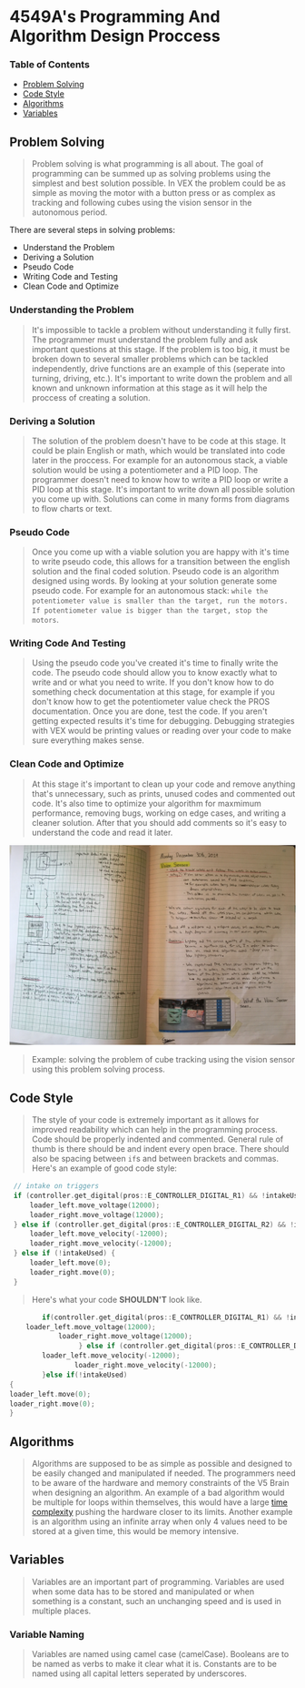 # 4549A's Programming And Algorithm Design Proccess
### Table of Contents
* [Problem Solving](#Problem-Solving)
* [Code Style](#Code-Style)
* [Algorithms](#Algorithms)
* [Variables](#Variables)

## Problem Solving
> Problem solving is what programming is all about. The goal of programming can be summed up as solving problems using the simplest and best solution possible. In VEX the problem could be as simple as moving the motor with a button press or as complex as tracking and following cubes using the vision sensor in the autonomous period. 

There are several steps in solving problems: 
* Understand the Problem
* Deriving a Solution
* Pseudo Code
* Writing Code and Testing
* Clean Code and Optimize

### Understanding the Problem 
> It's impossible to tackle a problem without understanding it fully first. The programmer must understand the problem fully and ask important questions at this stage. If the problem is too big, it must be broken down to several smaller problems which can be tackled independently, drive functions are an example of this (seperate into turning, driving, etc.). It's important to write down the problem and all known and unknown information at this stage as it will help the proccess of creating a solution. 

### Deriving a Solution
> The solution of the problem doesn't have to be code at this stage. It could be plain English or math, which would be translated into code later in the proccess. For example for an autonomous stack, a viable solution would be using a potentiometer and a PID loop. The programmer doesn't need to know how to write a PID loop or write a PID loop at this stage. It's important to write down all possible solution you come up with. Solutions can come in many forms from diagrams to flow charts or text. 

### Pseudo Code 
> Once you come up with a viable solution you are happy with it's time to write pseudo code, this allows for a transition between the english solution and the final coded solution. Pseudo code is an algorithm designed using words. By looking at your solution generate some pseudo code. For example for an autonomous stack: `while the potentiometer value is smaller than the target, run the motors. If potentiometer value is bigger than the target, stop the motors`. 

### Writing Code And Testing
> Using the pseudo code you've created it's time to finally write the code. The pseudo code should allow you to know exactly what to write and or what you need to write. If you don't know how to do something check documentation at this stage, for example if you don't know how to get the potentiometer value check the PROS documentation. Once you are done, test the code. If you aren't getting expected results it's time for debugging. Debugging strategies with VEX would be printing values or reading over your code to make sure everything makes sense. 

### Clean Code and Optimize
> At this stage it's important to clean up your code and remove anything that's unnecessary, such as prints, unused codes and commented out code. It's also time to optimize your algorithm for maxmimum performance, removing bugs, working on edge cases, and writing a cleaner solution. After that you should add comments so it's easy to understand the code and read it later.  

![An Example](https://github.com/Sajantoor/4549A/blob/documentation/docs/Vision%20Sensor%20Problem%20Solving.jpg)
> Example: solving the problem of cube tracking using the vision sensor using this problem solving process.

## Code Style
> The style of your code is extremely important as it allows for improved readability which can help in the programming process. Code should be properly indented and commented. General rule of thumb is there should be and indent every open brace. There should also be spacing between `if`s and between brackets and commas. Here's an example of good code style: 

```cpp
 // intake on triggers
 if (controller.get_digital(pros::E_CONTROLLER_DIGITAL_R1) && !intakeUsed) {
     loader_left.move_voltage(12000);
     loader_right.move_voltage(12000);
 } else if (controller.get_digital(pros::E_CONTROLLER_DIGITAL_R2) && !intakeUsed) {
     loader_left.move_velocity(-12000);
     loader_right.move_velocity(-12000);
 } else if (!intakeUsed) {
     loader_left.move(0);
     loader_right.move(0);
 }

```
> Here's what your code **SHOULDN'T** look like.
```cpp
		if(controller.get_digital(pros::E_CONTROLLER_DIGITAL_R1) && !intakeUsed)     {
	loader_left.move_voltage(12000);
			loader_right.move_voltage(12000);
		         } else if (controller.get_digital(pros::E_CONTROLLER_DIGITAL_R2) && !intakeUsed) {
		loader_left.move_velocity(-12000);
	     		loader_right.move_velocity(-12000);
	   	}else if(!intakeUsed) 
{
loader_left.move(0);
loader_right.move(0);
}
```

## Algorithms
> Algorithms are supposed to be as simple as possible and designed to be easily changed and manipulated if needed. The programmers need to be aware of the hardware and memory constraints  of the V5 Brain when designing an algorithm. An example of a bad algorithm would be multiple for loops within themselves, this would have a large [time complexity](https://en.wikipedia.org/wiki/Time_complexity) pushing the hardware closer to its limits. Another example is an algorithm using an infinite array when only 4 values need to be stored at a given time, this would be memory intensive. 

## Variables
> Variables are an important part of programming. Variables are used when some data has to be stored and manipulated or when something is a constant, such an unchanging speed and is used in multiple places. 

### Variable Naming
> Variables are named using camel case (camelCase). Booleans are to be named as verbs to make it clear what it is. Constants are to be named using all capital letters seperated by underscores.
